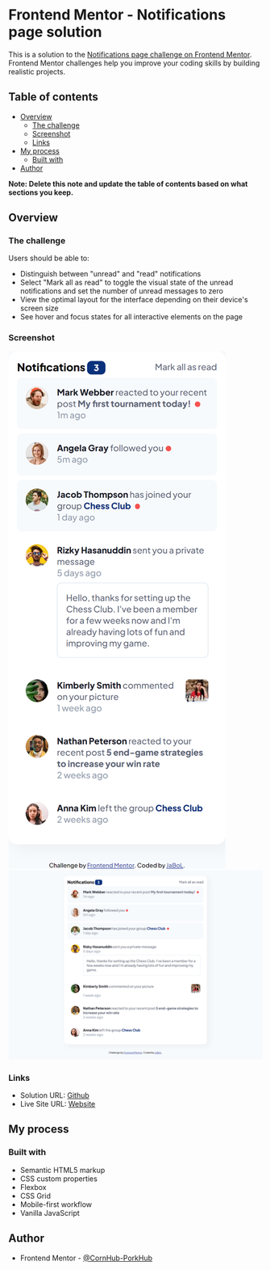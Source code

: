 # Frontend Mentor - Notifications page solution

This is a solution to the [Notifications page challenge on Frontend Mentor](https://www.frontendmentor.io/challenges/notifications-page-DqK5QAmKbC). Frontend Mentor challenges help you improve your coding skills by building realistic projects.

## Table of contents

- [Overview](#overview)
  - [The challenge](#the-challenge)
  - [Screenshot](#screenshot)
  - [Links](#links)
- [My process](#my-process)
  - [Built with](#built-with)
- [Author](#author)

**Note: Delete this note and update the table of contents based on what sections you keep.**

## Overview

### The challenge

Users should be able to:

- Distinguish between "unread" and "read" notifications
- Select "Mark all as read" to toggle the visual state of the unread notifications and set the number of unread messages to zero
- View the optimal layout for the interface depending on their device's screen size
- See hover and focus states for all interactive elements on the page

### Screenshot

![Mobile Preview](./screenshot/mobile-preview.png)
![Desktop Preview](./screenshot/desktop-preview.png)

### Links

- Solution URL: [Github](https://github.com/c-h-a-r-m-a-n-d-e-r/notifications-page/tree/gh-pages)
- Live Site URL: [Website](https://c-h-a-r-m-a-n-d-e-r.github.io/notifications-page/)

## My process

### Built with

- Semantic HTML5 markup
- CSS custom properties
- Flexbox
- CSS Grid
- Mobile-first workflow
- Vanilla JavaScript

## Author

- Frontend Mentor - [@CornHub-PorkHub](https://www.frontendmentor.io/profile/CornHub-PorkHub)
